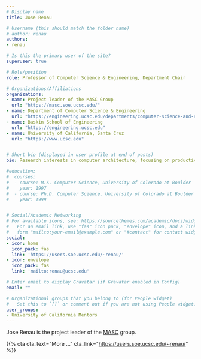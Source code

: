 ```yaml
---
# Display name
title: Jose Renau

# Username (this should match the folder name)
# author: renau
authors:
- renau

# Is this the primary user of the site?
superuser: true

# Role/position
role: Professor of Computer Science & Engineering, Department Chair

# Organizations/Affiliations
organizations:
- name: Project leader of the MASC Group
  url: "https://masc.soe.ucsc.edu/"
- name: Department of Computer Science & Engineering
  url: "https://engineering.ucsc.edu/departments/computer-science-and-engineering"
- name: Baskin School of Engineering
  url: "https://engineering.ucsc.edu"
- name: University of California, Santa Cruz
  url: "https://www.ucsc.edu"


# Short bio (displayed in user profile at end of posts)
bio: Research interests in computer architecture, focusing on productive hardware design flows (LiveHD and ESESC), out-of-order cores, and RISC-V verification.

#education:
#  courses:
#  - course: M.S. Computer Science, University of Colorado at Boulder
#    year: 1997
#  - course: Ph.D. Computer Science, University of Colorado at Boulder
#    year: 1999


# Social/Academic Networking
# For available icons, see: https://sourcethemes.com/academic/docs/widgets/#icons
#   For an email link, use "fas" icon pack, "envelope" icon, and a link in the
#   form "mailto:your-email@example.com" or "#contact" for contact widget.
social:
- icon: home
  icon_pack: fas
  link: 'https://users.soe.ucsc.edu/~renau/'  
- icon: envelope
  icon_pack: fas
  link: 'mailto:renau@ucsc.edu'

# Enter email to display Gravatar (if Gravatar enabled in Config)
email: ""

# Organizational groups that you belong to (for People widget)
#   Set this to `[]` or comment out if you are not using People widget.  
user_groups:
- University of California Mentors
---
```


Jose Renau is the project leader of the [MASC](http://masc.soe.ucsc.edu/) group. 

{{% cta cta_text="More ..." cta_link="https://users.soe.ucsc.edu/~renau/" %}}